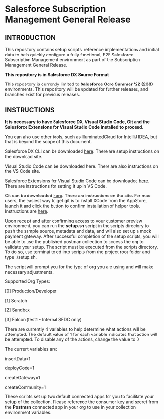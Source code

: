 # **Salesforce Subscription Management General Release**

## **INTRODUCTION**

This repository contains setup scripts, reference implementations and initial data to help quickly configure a fully functional, E2E Salesforce Subscription Management environment as part of the Subscription Management General Release.

**This repository is in Salesforce DX Source Format**

This repository is currently limited to **Salesforce Core Summer '22 (238)** environments.   This repository will be updated for further releases, and branches exist for previous releases.

## **INSTRUCTIONS**

**It is necessary to have Salesforce DX, Visual Studio Code, Git and the Salesforce Extensions for Visual Studio Code installed to proceed.**

You can also use other tools, such as IlluminatedCloud for IntelliJ IDEA, but that is beyond the scope of this document.

Salesforce DX CLI can be downloaded [here](https://developer.salesforce.com/docs/atlas.en-us.sfdx_setup.meta/sfdx_setup/sfdx_setup_install_cli.htm).     There are setup instructions on the download site.

Visual Studio Code can be downloaded [here](https://code.visualstudio.com/download). There are also instructions on the VS Code site.

Salesforce Extensions for Visual Studio Code can be downloaded [here](https://developer.salesforce.com/tools/vscode).  There are instructions for setting it up in VS Code.

Git can be downloaded [here](https://git-scm.com/downloads).  There are instructions on the site.  For mac users, the easiest way to get git is to install XCode from the AppStore, launch it and click the button to confirm installation of helper tools. Instructions are [here](https://www.freecodecamp.org/news/install-xcode-command-line-tools/).

Upon receipt and after confirming access to your customer preview environment, you can run the **setup.sh** script in the scripts directory to push the sample source, metadata and data, and will also set up a mock payment gateway.  After successful completion of the setup scripts, you will be able to use the published postman collection to access the org to validate your setup.  The script must be executed from the scripts directory.  To do so, use terminal to cd into scripts from the project root folder and type ./setup.sh.

The script will prompt you for the type of org you are using and will make necessary adjustments.

Supported Org Types:

[0] Production/Developer

[1] Scratch

[2] Sandbox

[3] Falcon (test1 - Internal SFDC only)

There are currently 4 variables to help determine what actions will be attempted.  The default value of 1 for each variable indicates that action will be attempted.  To disable any of the actions, change the value to 0

The current variables are:

insertData=1

deployCode=1

createGateway=1

createCommunity=1

These scripts set up two default connected apps for you to facilitate your setup of the collection.  Please reference the consumer key and secret from the **Postman** connected app in your org to use in your collection environment variables.